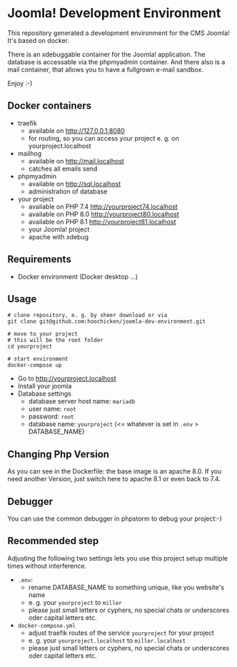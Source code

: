 # Joomla! Development Environment

This repository generated a development environment for the CMS Joomla! It's based on docker. 

There is an xdebuggable container for the Joomla! application. The database is accessable via the phpmyadmin container. And there also is a mail container, that allows you to have a fullgrown e-mail sandbox.

Enjoy :-)

## Docker containers

* traefik
  * available on <http://127.0.0.1:8080> 
  * for routing, so you can access your project e. g. on yourproject.localhost
* mailhog
  * available on <http://mail.localhost>
  * catches all emails send
* phpmyadmin
  * available on <http://sql.localhost>
  * administration of database 
* your project
  * available on PHP 7.4 <http://yourproject74.localhost>
  * available on PHP 8.0 <http://yourproject80.localhost>
  * available on PHP 8.1 <http://yourproject81.localhost>
  * your Joomla! project
  * apache with xdebug

## Requirements

* Docker environment (Docker desktop ...) 

## Usage

~~~shell
# clone repository, e. g. by sheer download or via 
git clone git@github.com:hoochicken/joomla-dev-environment.git

# move to your project
# this will be the root folder
cd yourproject

# start environment
docker-compose up
~~~

* Go to <http://yourproject.localhost>
* Install your joomla
* Database settings
  * database server host name: `mariadb`
  * user name: `root`
  * password: `root`
  * database name: `yourproject` (<= whatever is set in `.env` > DATABASE_NAME)

## Changing Php Version

As you can see in the Dockerfile: the base image is an apache 8.0. If you need another Version, just switch here to apache 8.1 or even back to 7.4.

## Debugger

You can use the common debugger in phpstorm to debug your project:-)

## Recommended step

Adjusting the following two settings lets you use this project setup multiple times without interference.

* `.env`: 
  * rename DATABASE_NAME to something unique, like you website's name
  * e. g. your `yourproject` to `miller`
  * please just small letters or cyphers, no special chats or underscores oder capital letters etc.
* `docker-compose.yml`
  * adjust traefik routes of the service `yourproject` for your project
  * e. g. your `yourproject.localhost` to `miller.localhost` 
  * please just small letters or cyphers, no special chats or underscores oder capital letters etc.

